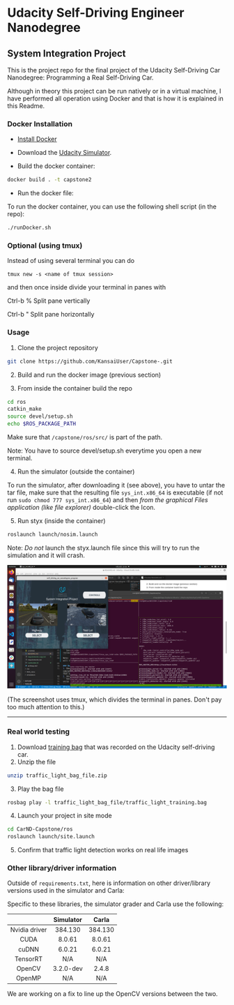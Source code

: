# Udacity Self-Driving Engineer Nanodegree
## System Integration Project


This is the project repo for the final project of the Udacity Self-Driving Car Nanodegree: Programming a Real Self-Driving Car. 

Although in theory this project can be run natively or in a virtual machine, I have performed all operation using Docker and that is how it is explained in this Readme.


### Docker Installation
* [Install Docker](https://docs.docker.com/engine/installation/)

* Download the [Udacity Simulator](https://github.com/udacity/CarND-Capstone/releases).


* Build the docker container:

```bash
docker build . -t capstone2
```

* Run the docker file:

To run the docker container, you can use the following shell script (in the repo):



```bash
./runDocker.sh 
```


### Optional (using tmux)

Instead of using several terminal you can do

```
tmux new -s <name of tmux session>
```

and then once inside divide your terminal in panes with

Ctrl-b %  Split pane vertically

Ctrl-b "   Split pane horizontally




### Usage

1. Clone the project repository 
```bash
git clone https://github.com/KansaiUser/Capstone-.git 
```

2. Build and run the docker image (previous section)


3. From inside the container build the repo
```bash
cd ros
catkin_make
source devel/setup.sh
echo $ROS_PACKAGE_PATH 
```

Make sure that `/capstone/ros/src/` is part of the path. 

Note: You have to source devel/setup.sh everytime you open a new terminal. 

4. Run the simulator (outside the container)

To run the simulator, after downloading it (see above), you have to untar the tar file, make sure that the resulting file `sys_int.x86_64` is executable (if not run `sudo chmod 777 sys_int.x86_64`) and then *from the graphical Files application (like file explorer)* double-click the Icon. 

5. Run styx (inside the container)
```bash
roslaunch launch/nosim.launch
```
Note: *Do not* launch the styx.launch file since this will try to run the simulation and it will crash. 


![simulator screenshot](./imgs/RunningSim.png)

(The screenshot uses tmux, which divides the terminal in panes. Don't pay too much attention to this.)


-------------------------



### Real world testing
1. Download [training bag](https://s3-us-west-1.amazonaws.com/udacity-selfdrivingcar/traffic_light_bag_file.zip) that was recorded on the Udacity self-driving car.
2. Unzip the file
```bash
unzip traffic_light_bag_file.zip
```
3. Play the bag file
```bash
rosbag play -l traffic_light_bag_file/traffic_light_training.bag
```
4. Launch your project in site mode
```bash
cd CarND-Capstone/ros
roslaunch launch/site.launch
```
5. Confirm that traffic light detection works on real life images

### Other library/driver information
Outside of `requirements.txt`, here is information on other driver/library versions used in the simulator and Carla:

Specific to these libraries, the simulator grader and Carla use the following:

|        | Simulator | Carla  |
| :-----------: |:-------------:| :-----:|
| Nvidia driver | 384.130 | 384.130 |
| CUDA | 8.0.61 | 8.0.61 |
| cuDNN | 6.0.21 | 6.0.21 |
| TensorRT | N/A | N/A |
| OpenCV | 3.2.0-dev | 2.4.8 |
| OpenMP | N/A | N/A |

We are working on a fix to line up the OpenCV versions between the two.

